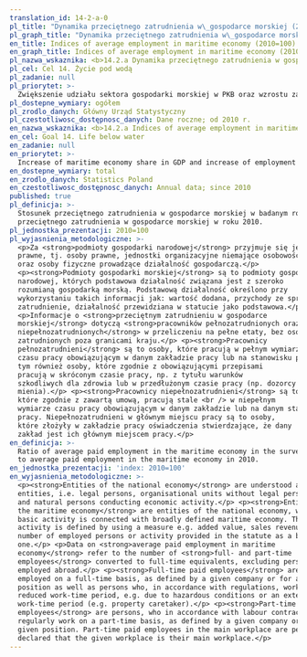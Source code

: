 ```yaml
---
translation_id: 14-2-a-0
pl_title: "Dynamika przeciętnego zatrudnienia w\_gospodarce morskiej (2010=100)"
pl_graph_title: "Dynamika przeciętnego zatrudnienia w\_gospodarce morskiej (2010=100)"
en_title: Indices of average employment in maritime economy (2010=100)
en_graph_title: Indices of average employment in maritime economy (2010=100)
pl_nazwa_wskaznika: <b>14.2.a Dynamika przeciętnego zatrudnienia w gospodarce morskiej (2010=100)</b>
pl_cel: Cel 14. Życie pod wodą
pl_zadanie: null
pl_priorytet: >-
  Zwiększenie udziału sektora gospodarki morskiej w PKB oraz wzrostu zatrudnienia w gospodarce morskiej
pl_dostepne_wymiary: ogółem
pl_zrodlo_danych: Główny Urząd Statystyczny
pl_czestotliwosc_dostępnosc_danych: Dane roczne; od 2010 r.
en_nazwa_wskaznika: <b>14.2.a Indices of average employment in maritime economy (2010=100)</b>
en_cel: Goal 14. Life below water
en_zadanie: null
en_priorytet: >-
  Increase of maritime economy share in GDP and increase of employment in maritime economy
en_dostepne_wymiary: total
en_zrodlo_danych: Statistics Poland
en_czestotliwosc_dostępnosc_danych: Annual data; since 2010
published: true
pl_definicja: >-
  Stosunek przeciętnego zatrudnienia w gospodarce morskiej w badanym roku do
  przeciętnego zatrudnienia w gospodarce morskiej w roku 2010.
pl_jednostka_prezentacji: 2010=100
pl_wyjasnienia_metodologiczne: >-
  <p>Za <strong>podmioty gospodarki narodowej</strong> przyjmuje się jednostki
  prawne, tj. osoby prawne, jednostki organizacyjne niemające osobowości prawnej
  oraz osoby fizyczne prowadzące działalność gospodarczą.</p>
  <p><strong>Podmioty gospodarki morskiej</strong> są to podmioty gospodarki
  narodowej, których podstawowa działalność związana jest z szeroko
  rozumianą gospodarką morską. Podstawową działalność określono przy
  wykorzystaniu takich informacji jak: wartość dodana, przychody ze sprzedaży,
  zatrudnienie, działalność przewidziana w statucie jako podstawowa.</p>
  <p>Informacje o <strong>przeciętnym zatrudnieniu w gospodarce
  morskiej</strong> dotyczą <strong>pracowników pełnozatrudnionych oraz
  niepełnozatrudnionych</strong> w przeliczeniu na pełne etaty, bez osób
  zatrudnionych poza granicami kraju.</p> <p><strong>Pracownicy
  pełnozatrudnieni</strong> są to osoby, które pracują w pełnym wymiarze
  czasu pracy obowiązującym w danym zakładzie pracy lub na stanowisku pracy, w
  tym również osoby, które zgodnie z obowiązującymi przepisami
  pracują w skróconym czasie pracy, np. z tytułu warunków
  szkodliwych dla zdrowia lub w przedłużonym czasie pracy (np. dozorcy
  mienia).</p> <p><strong>Pracownicy niepełnozatrudnieni</strong> są to osoby,
  które zgodnie z zawartą umową, pracują stale <br /> w niepełnym
  wymiarze czasu pracy obowiązującym w danym zakładzie lub na danym stanowisku
  pracy. Niepełnozatrudnieni w głównym miejscu pracy są to osoby,
  które złożyły w zakładzie pracy oświadczenia stwierdzające, że dany
  zakład jest ich głównym miejscem pracy.</p>
en_definicja: >-
  Ratio of average paid employment in the maritime economy in the surveyed year
  to average paid employment in the maritime economy in 2010.
en_jednostka_prezentacji: 'index: 2010=100'
en_wyjasnienia_metodologiczne: >-
  <p><strong>Entities of the national economy</strong> are understood as legal
  entities, i.e. legal persons, organisational units without legal personality
  and natural persons conducting economic activity.</p> <p><strong>Entities of
  the maritime economy</strong> are entities of the national economy, whose
  basic activity is connected with broadly defined maritime economy. The basic
  activity is defined by using a measure e.g. added value, sales revenues,
  number of employed persons or activity provided in the statute as a basic
  one.</p> <p>Data on <strong>average paid employment in maritime
  economy</strong> refer to the number of <strong>full- and part-time
  employees</strong> converted to full-time equivalents, excluding persons
  employed abroad.</p> <p><strong>Full-time paid employees</strong> are persons
  employed on a full-time basis, as defined by a given company or for a given
  position as well as persons who, in accordance with regulations, work a
  reduced work-time period, e.g. due to hazardous conditions or an extended
  work-time period (e.g. property caretaker).</p> <p><strong>Part-time paid
  employees</strong> are persons, who in accordance with labour contracts,
  regularly work on a part-time basis, as defined by a given company or for a
  given position. Part-time paid employees in the main workplace are persons who
  declared that the given workplace is their main workplace.</p>
---
```

